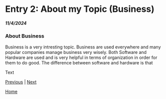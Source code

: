 # Entry 2: About my Topic (Business) 
##### 11/4/2024

### About Business
Business is a very intresting topic. Business are used everywhere and many popular companies manage business very wisely. Both Software and Hardware are used and is very helpful in terms of organization in order for them to do good. The difference between software and hardware is that 

Text

[Previous](entry01.md) | [Next](entry03.md)

[Home](../README.md)
